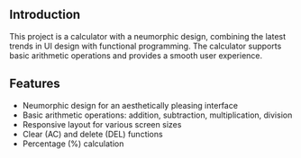## Introduction

This project is a calculator with a neumorphic design, combining the latest trends in UI design with functional programming. The calculator supports basic arithmetic operations and provides a smooth user experience.

## Features

- Neumorphic design for an aesthetically pleasing interface
- Basic arithmetic operations: addition, subtraction, multiplication, division
- Responsive layout for various screen sizes
- Clear (AC) and delete (DEL) functions
- Percentage (%) calculation
